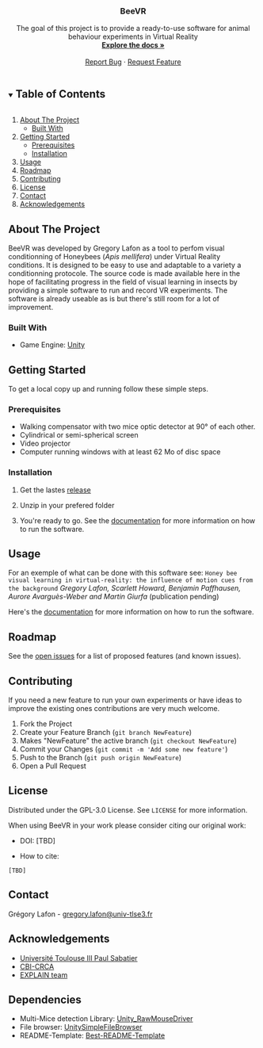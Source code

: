 <!--
*** Readme template from https://github.com/othneildrew/Best-README-Template
-->



<!-- PROJECT SHIELDS -->
<!--
*** I'm using markdown "reference style" links for readability.
*** Reference links are enclosed in brackets [ ] instead of parentheses ( ).
*** See the bottom of this document for the declaration of the reference variables
*** for contributors-url, forks-url, etc. This is an optional, concise syntax you may use.
*** https://www.markdownguide.org/basic-syntax/#reference-style-links
-->

<!-- TODO: Add shields
[![Contributors][contributors-shield]][contributors-url]
[![Forks][forks-shield]][forks-url]
[![Stargazers][stars-shield]][stars-url]
[![Issues][issues-shield]][issues-url]
[![GPL3.0 License][license-shield]][license-url]
-->



<!-- PROJECT LOGO -->

<!-- TODO add a logo
<br />
<p align="center">
  <a href="https://github.com/G-Lafon/G-Lafon/BeeVR">
    <img src="images/logo.png" alt="Logo" width="80" height="80">
  </a>
-->
  <h3 align="center">BeeVR</h3>

  <p align="center">
    The goal of this project is to provide a ready-to-use software for animal behaviour experiments in Virtual Reality
    <br />
    <a href="https://github.com/G-Lafon/BeeVR/tree/readme/Doc"><strong>Explore the docs »</strong></a>
    <br />
    <br />
    <a href="https://github.com/G-Lafon/BeeVR/issues/new">Report Bug</a>
    ·
    <a href="https://github.com/G-Lafon/BeeVR/issues/new?assignees=&labels=&template=feature_request.md">Request Feature</a>
  </p>
</p>



<!-- TABLE OF CONTENTS -->
<details open="open">
  <summary><h2 style="display: inline-block">Table of Contents</h2></summary>
  <ol>
    <li>
      <a href="#about-the-project">About The Project</a>
      <ul>
        <li><a href="#built-with">Built With</a></li>
      </ul>
    </li>
    <li>
      <a href="#getting-started">Getting Started</a>
      <ul>
        <li><a href="#prerequisites">Prerequisites</a></li>
        <li><a href="#installation">Installation</a></li>
      </ul>
    </li>
    <li><a href="#usage">Usage</a></li>
    <li><a href="#roadmap">Roadmap</a></li>
    <li><a href="#contributing">Contributing</a></li>
    <li><a href="#license">License</a></li>
    <li><a href="#contact">Contact</a></li>
    <li><a href="#acknowledgements">Acknowledgements</a></li>
  </ol>
</details>



<!-- ABOUT THE PROJECT -->
## About The Project

BeeVR was developed by Gregory Lafon as a tool to perfom visual conditionning of Honeybees (*Apis mellifera*) under Virtual Reality conditions. It is designed to be easy to use and adaptable to a variety a conditionning protocole.
The source code is made available here in the hope of facilitating progress in the field of visual learning in insects by providing a simple software to run and record VR experiments.
The software is already useable as is but there's still room for a lot of improvement.

<!--
[![Product Name Screen Shot][product-screenshot]](https://example.com)
-->

<!--
Here's a blank template to get started:
**To avoid retyping too much info. Do a search and replace with your text editor for the following:**
`G-Lafon`, `G-Lafon/BeeVR`, `twitter_handle`, `gregory.lafon@univ-tlse3.fr`, `BeeVR`, `The goal of this project is to providea ready-to-use software for animal behaviour experiments in Virtual Reality`
-->

### Built With

* Game Engine: [Unity](https://unity.com/)

<!-- GETTING STARTED -->
## Getting Started

To get a local copy up and running follow these simple steps.

### Prerequisites

*	Walking compensator with two mice optic detector at 90° of each other.
*	Cylindrical or semi-spherical screen
*	Video projector
*	Computer running windows with at least 62 Mo of disc space


### Installation

1. Get the lastes [release](https://github.com/G-Lafon/BeeVR/releases)

2. Unzip in your prefered folder

3. You're ready to go. See the [documentation](https://github.com/G-Lafon/BeeVR/tree/main/Doc) for more information on how to run the software.



<!-- USAGE EXAMPLES -->
## Usage

For an exemple of what can be done with this software see: `Honey bee visual learning in virtual-reality: the influence of motion cues from the background` *Gregory Lafon, Scarlett Howard, Benjamin Paffhausen, Aurore Avarguès-Weber and Martin Giurfa* (publication pending) 

Here's the [documentation](https://github.com/G-Lafon/BeeVR/tree/main/Doc) for more information on how to run the software.



<!-- ROADMAP -->
## Roadmap

See the [open issues](https://github.com/G-Lafon/G-Lafon/BeeVR/issues) for a list of proposed features (and known issues).



<!-- CONTRIBUTING -->
## Contributing

If you need a new feature to run your own experiments or have ideas to improve the existing ones contributions are very much welcome.

1. Fork the Project
2. Create your Feature Branch (`git branch NewFeature`)
3. Makes "NewFeature" the active branch (`git checkout NewFeature`)
4. Commit your Changes (`git commit -m 'Add some new feature'`)
5. Push to the Branch (`git push origin NewFeature`)
6. Open a Pull Request



<!-- LICENSE -->
## License

Distributed under the GPL-3.0 License. See `LICENSE` for more information.

When using BeeVR in your work please consider citing our original work: <!--Insert publication and proper citation format with DOI here -->
* DOI: [TBD]

* How to cite:
```
[TBD]
```



<!-- CONTACT -->
## Contact

Grégory Lafon - gregory.lafon@univ-tlse3.fr



<!-- ACKNOWLEDGEMENTS -->
## Acknowledgements

* [Université Toulouse III Paul Sabatier](https://www.univ-tlse3.fr/)
* [CBI-CRCA](https://crca.cbi-toulouse.fr/en/home/)
* [EXPLAIN team](https://cbi-toulouse.fr/eng/equipe-giurfa-devaud)


<!-- DEPENDENCIES -->
## Dependencies
* Multi-Mice detection Library: [Unity_RawMouseDriver]( https://github.com/robidev/Unity_RawMouseDriver)
* File browser: [UnitySimpleFileBrowser](https://github.com/yasirkula/UnitySimpleFileBrowser/)
* README-Template: [Best-README-Template](https://github.com/othneildrew/Best-README-Template)





<!-- MARKDOWN LINKS & IMAGES -->
<!-- https://www.markdownguide.org/basic-syntax/#reference-style-links -->
[contributors-shield]: https://img.shields.io/github/contributors/G-Lafon/BeeVR.svg?style=for-the-badge
[contributors-url]: https://github.com/G-Lafon/repo/graphs/contributors
[forks-shield]: https://img.shields.io/github/forks/G-Lafon/repo.svg?style=for-the-badge
[forks-url]: https://github.com/G-Lafon/repo/network/members
[stars-shield]: https://img.shields.io/github/stars/G-Lafon/repo.svg?style=for-the-badge
[stars-url]: https://github.com/G-Lafon/repo/stargazers
[issues-shield]: https://img.shields.io/github/issues/G-Lafon/repo.svg?style=for-the-badge
[issues-url]: https://github.com/G-Lafon/repo/issues
[license-shield]: https://img.shields.io/github/license/G-Lafon/BeeVR.svg?style=for-the-badge
[license-url]: https://github.com/G-Lafon/repo/blob/master/LICENSE.txt
[linkedin-shield]: https://img.shields.io/badge/-LinkedIn-black.svg?style=for-the-badge&logo=linkedin&colorB=555
